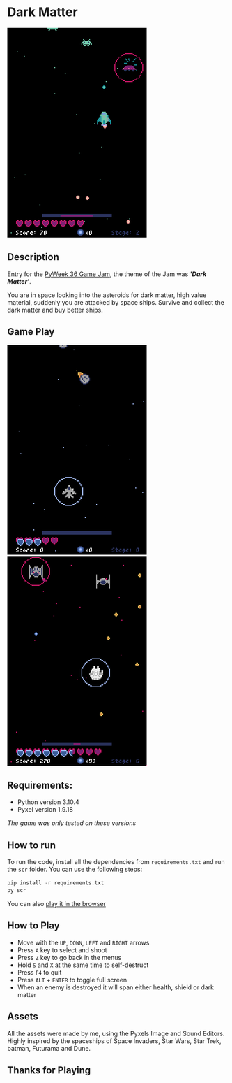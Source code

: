 # Dark Matter

![Game Play](screen_shots/gamePlayInvaders.gif)

## Description
Entry for the [PyWeek 36 Game Jam](https://pyweek.org/e/RicBin36/), the theme of the Jam was ***'Dark Matter'***.

You are in space looking into the asteroids for dark matter, high value material, suddenly you are attacked by space ships. Survive and collect the dark matter and buy better ships.

## Game Play
![Game Play](screen_shots/ships.gif)
![Game Play](screen_shots/gamePlayTie.gif)

## Requirements:
- Python version 3.10.4
- Pyxel version 1.9.18

*The game was only tested on these versions*

## How to run
To run the code, install all the dependencies from `requirements.txt` and run the `scr` folder. You can use the following steps:

```py
pip install -r requirements.txt
py scr
```

You can also [play it in the browser](https://rickbi.github.io/Pyweek36/)

## How to Play
- Move with the `UP`, `DOWN`, `LEFT` and `RIGHT` arrows
- Press `A` key to select and shoot
- Press `Z` key to go back in the menus
- Hold `S` and `X` at the same time to self-destruct
- Press `F4` to quit
- Press `ALT` + `ENTER` to toggle full screen
- When an enemy is destroyed it will span either health, shield or dark matter

## Assets
All the assets were made by me, using the Pyxels Image and Sound Editors. Highly inspired by the spaceships of Space Invaders, Star Wars, Star Trek, batman, Futurama and Dune.

## Thanks for Playing
